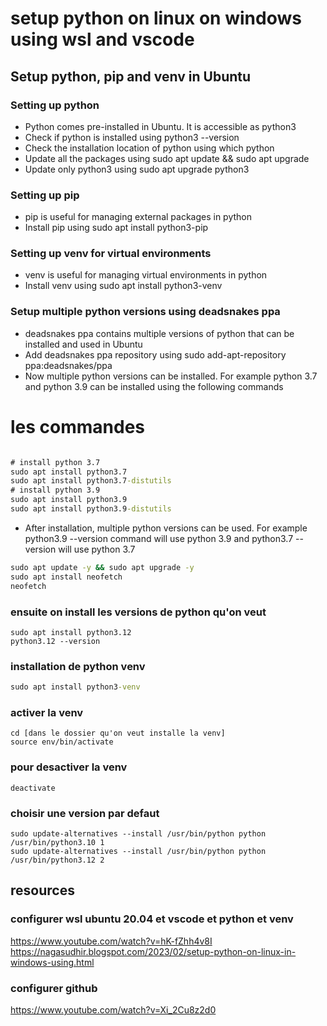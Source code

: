 # setup python on linux on windows using wsl and vscode

## Setup python, pip and venv in Ubuntu
### Setting up python
- Python comes pre-installed in Ubuntu. It is accessible as python3
- Check if python is installed using python3 --version
- Check the installation location of python using which python
- Update all the packages using sudo apt update && sudo apt upgrade
- Update only python3 using sudo apt upgrade python3
### Setting up pip
- pip is useful for managing external packages in python
- Install pip using sudo apt install python3-pip
### Setting up venv for virtual environments
- venv is useful for managing virtual environments in python
- Install venv using sudo apt install python3-venv
### Setup multiple python versions using deadsnakes ppa
- deadsnakes ppa contains multiple versions of python that can be installed and used in Ubuntu
- Add deadsnakes ppa repository using sudo add-apt-repository ppa:deadsnakes/ppa
- Now multiple python versions can be installed. For example python 3.7 and python 3.9 can be installed using the following commands


# les commandes


``` cmd

# install python 3.7
sudo apt install python3.7
sudo apt install python3.7-distutils
# install python 3.9
sudo apt install python3.9
sudo apt install python3.9-distutils

```

- After installation, multiple python versions can be used. For example python3.9 --version command will use python 3.9 and python3.7 --version will use python 3.7




``` cmd
sudo apt update -y && sudo apt upgrade -y
sudo apt install neofetch
neofetch
```

### ensuite on install les versions de python qu'on veut
```
sudo apt install python3.12
python3.12 --version
```

### installation de python venv

``` cmd
sudo apt install python3-venv
```

### activer la venv
```
cd [dans le dossier qu'on veut installe la venv]
source env/bin/activate

```

### pour desactiver la venv
```
deactivate
```

### choisir une version par defaut
```
sudo update-alternatives --install /usr/bin/python python /usr/bin/python3.10 1
sudo update-alternatives --install /usr/bin/python python /usr/bin/python3.12 2

```




## resources
### configurer wsl ubuntu 20.04 et vscode et python et venv
https://www.youtube.com/watch?v=hK-fZhh4v8I
https://nagasudhir.blogspot.com/2023/02/setup-python-on-linux-in-windows-using.html

### configurer github
https://www.youtube.com/watch?v=Xi_2Cu8z2d0
